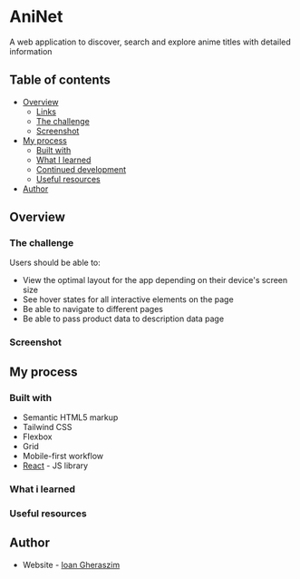 # AniNet
A web application to discover, search and explore anime titles with detailed information



## Table of contents

- [Overview](#overview)
  - [Links](#links)
  - [The challenge](#the-challenge)
  - [Screenshot](#screenshot)
- [My process](#my-process)
  - [Built with](#built-with)
  - [What I learned](#what-i-learned)
  - [Continued development](#continued-development)
  - [Useful resources](#useful-resources)
- [Author](#author)

## Overview

### The challenge

Users should be able to:

- View the optimal layout for the app depending on their device's screen size 
- See hover states for all interactive elements on the page 
- Be able to navigate to different pages 
- Be able to pass product data to description data page 

### Screenshot

## My process

### Built with

- Semantic HTML5 markup
- Tailwind CSS
- Flexbox
- Grid
- Mobile-first workflow
- [React](https://reactjs.org/) - JS library

### What i learned

### Useful resources

## Author

- Website - [Ioan Gheraszim](https://github.com/ioangheraszim)